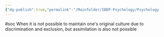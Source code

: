 ```yaml
---
{"dg-publish":true,"permalink":"/Mainfolder/IBDP-Psychology/Psychology Revision/Concepts/marginalization/"}
---
```


#soc 
When it is not possible to maintain one's original culture due to discrimination and exclusion, but assimilation is also not possible